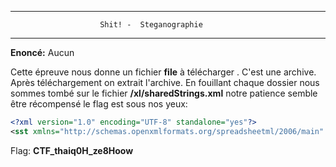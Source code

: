 ﻿
*****     
						Shit! -  Steganographie
*****
**Enoncé:** Aucun

Cette épreuve nous donne un fichier **file** à télécharger . C'est une archive. Après téléchargement on extrait l'archive.
En fouillant chaque dossier nous sommes tombé sur le fichier **/xl/sharedStrings.xml** notre patience semble être récompensé le flag est sous nos yeux:

```xml
<?xml version="1.0" encoding="UTF-8" standalone="yes"?>
<sst xmlns="http://schemas.openxmlformats.org/spreadsheetml/2006/main" count="1" uniqueCount="1"><si><t xml:space="preserve">CTF_thaiq0H_ze8Hoow </t></si></sst>
```

Flag: **CTF_thaiq0H_ze8Hoow**
